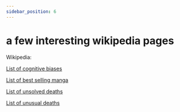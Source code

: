 ```yaml
---
sidebar_position: 6
---
```


# a few interesting wikipedia pages

Wikipedia:

[List of cognitive biases](https://en.wikipedia.org/wiki/List_of_cognitive_biases)

[List of best selling manga](https://en.wikipedia.org/wiki/List_of_best-selling_manga)

[List of unsolved deaths](https://en.wikipedia.org/wiki/List_of_unsolved_deaths)

[List of unusual deaths](https://en.wikipedia.org/wiki/List_of_unusual_deaths)







